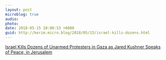 ```yaml
---
layout: post
microblog: true
audio: 
photo: 
date: 2018-05-15 10:00:53 +0800
guid: http://kerim.micro.blog/2018/05/15/israel-kills-dozens.html
---
```

[Israel Kills Dozens of Unarmed Protesters in Gaza as Jared Kushner Speaks of Peace, in Jerusalem](https://www.newyorker.com/news/our-columnists/israel-kills-dozens-of-unarmed-protestors-in-gaza-as-jared-kushner-speaks-of-peace-in-jerusalem?mbid=social_facebook)
